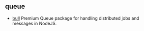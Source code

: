 ## queue

- [bull](https://github.com/OptimalBits/bull) Premium Queue package for handling distributed jobs and messages in NodeJS.